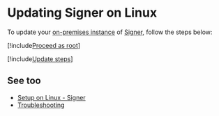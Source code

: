 ﻿# Updating Signer on Linux

To update your [on-premises instance](../index.md) of [Signer](../../index.md), follow the steps below:

[!include[Proceed as root](../../../includes/linux/su.md)]

[!include[Update steps](../../../../../includes/signer/linux/update.md)]

## See too

* [Setup on Linux - Signer](index.md)
* [Troubleshooting](troubleshoot/index.md)